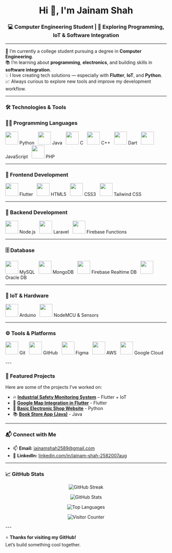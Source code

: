 <h1 align="center">Hi 👋, I'm Jainam Shah</h1>
<h3 align="center">💻 Computer Engineering Student | 🚀 Exploring Programming, IoT & Software Integration</h3>

---

🔭 I’m currently a college student pursuing a degree in **Computer Engineering**.  
📚 I’m learning about **programming**, **electronics**, and building skills in **software integration**.  
💡 I love creating tech solutions — especially with **Flutter**, **IoT**, and **Python**.  
📈 Always curious to explore new tools and improve my development workflow.

---

### 🛠️ Technologies & Tools
### 🧑‍💻 Programming Languages
<p align="left">
  <img src="https://cdn.jsdelivr.net/gh/devicons/devicon/icons/python/python-original.svg" width="40" /> Python &nbsp;
  <img src="https://cdn.jsdelivr.net/gh/devicons/devicon/icons/java/java-original.svg" width="40" /> Java &nbsp;
  <img src="https://cdn.jsdelivr.net/gh/devicons/devicon/icons/c/c-original.svg" width="40" /> C &nbsp;
  <img src="https://cdn.jsdelivr.net/gh/devicons/devicon/icons/cplusplus/cplusplus-original.svg" width="40" /> C++ &nbsp;
  <img src="https://cdn.jsdelivr.net/gh/devicons/devicon/icons/dart/dart-original.svg" width="40" /> Dart &nbsp;
  <img src="https://cdn.jsdelivr.net/gh/devicons/devicon/icons/javascript/javascript-original.svg" width="40" /> JavaScript &nbsp;
  <img src="https://cdn.jsdelivr.net/gh/devicons/devicon/icons/php/php-original.svg" width="40" /> PHP &nbsp;
</p>

---

### 🎨 Frontend Development
<p align="left">
  <img src="https://cdn.jsdelivr.net/gh/devicons/devicon/icons/flutter/flutter-original.svg" width="40" /> Flutter &nbsp;
  <img src="https://cdn.jsdelivr.net/gh/devicons/devicon/icons/html5/html5-original.svg" width="40" /> HTML5 &nbsp;
  <img src="https://cdn.jsdelivr.net/gh/devicons/devicon/icons/css3/css3-original.svg" width="40" /> CSS3 &nbsp;
  <img src="https://www.vectorlogo.zone/logos/tailwindcss/tailwindcss-icon.svg" width="40" /> Tailwind CSS &nbsp;
</p>

---

### 🧩 Backend Development
<p align="left">
  <img src="https://cdn.jsdelivr.net/gh/devicons/devicon/icons/nodejs/nodejs-original.svg" width="40" /> Node.js &nbsp;
  <img src="https://cdn.jsdelivr.net/gh/devicons/devicon/icons/laravel/laravel-original.svg" width="40" /> Laravel &nbsp;
  <img src="https://cdn.jsdelivr.net/gh/devicons/devicon/icons/firebase/firebase-plain.svg" width="40" /> Firebase Functions &nbsp;
</p>

---

### 🗄️ Database
<p align="left">
  <img src="https://cdn.jsdelivr.net/gh/devicons/devicon/icons/mysql/mysql-original-wordmark.svg" width="40" /> MySQL &nbsp;
  <img src="https://cdn.jsdelivr.net/gh/devicons/devicon/icons/mongodb/mongodb-original-wordmark.svg" width="40" /> MongoDB &nbsp;
  <img src="https://www.vectorlogo.zone/logos/firebase/firebase-icon.svg" width="40" /> Firebase Realtime DB &nbsp;
  <img src="https://cdn.jsdelivr.net/gh/devicons/devicon/icons/oracle/oracle-original.svg" width="40" /> Oracle DB &nbsp;
</p>

---

### 🔌 IoT & Hardware
<p align="left">
  <img src="https://cdn.worldvectorlogo.com/logos/arduino-1.svg" width="40" /> Arduino &nbsp;
  <img src="https://cdn.jsdelivr.net/gh/devicons/devicon/icons/arduino/arduino-original.svg" width="40" /> NodeMCU & Sensors &nbsp;
</p>

---

### ⚙️ Tools & Platforms
<p align="left">
  <img src="https://cdn.jsdelivr.net/gh/devicons/devicon/icons/git/git-original.svg" width="40" /> Git &nbsp;
  <img src="https://cdn.jsdelivr.net/gh/devicons/devicon/icons/github/github-original.svg" width="40" /> GitHub &nbsp;
  <img src="https://cdn.jsdelivr.net/gh/devicons/devicon/icons/figma/figma-original.svg" width="40" /> Figma &nbsp;
  <img src="https://cdn.jsdelivr.net/gh/devicons/devicon/icons/amazonwebservices/amazonwebservices-original-wordmark.svg" width="40" /> AWS &nbsp;
  <img src="https://www.vectorlogo.zone/logos/google_cloud/google_cloud-icon.svg" width="40" /> Google Cloud &nbsp;
</p>
---

### 📌 Featured Projects
Here are some of the projects I’ve worked on:
- 🔥 **[Industrial Safety Monitoring System](https://github.com/jainam258/Industrial_Safetty_Monitoring_system)** – Flutter + IoT
- 📍 **[Google Map Integration in Flutter](https://github.com/jainam258/Google-map-project-in-flutter)** - Flutter
- 🏪 **[Basic Electronic Shop Website](https://github.com/jainam258/basic-electronic-shop-project)** - Python
- 📚 **[Book Store App (Java)](https://github.com/jainam258/Book-Store-app-in-android)** - Java

---

### 📬 Connect with Me
- 📫 **Email:** [jainamshah2589@gmail.com](mailto:jainamshah2589@gmail.com)  
- 💼 **LinkedIn:** [linkedin.com/in/jainam-shah-2582007aug](https://www.linkedin.com/in/jainam-shah-2582007aug)

---

### 📈 GitHub Stats
<p align="center">
  <img src="https://github-readme-streak-stats.herokuapp.com/?user=jainam258&theme=radical&hide_border=true" alt="GitHub Streak" />
</p>

<p align="center">
  <img src="https://github-readme-stats.vercel.app/api?username=jainam258&show_icons=true&theme=radical&hide_border=true&include_all_commits=true&count_private=true" alt="GitHub Stats" />
</p>

<p align="center">
  <img src="https://github-readme-stats.vercel.app/api/top-langs/?username=jainam258&layout=compact&theme=radical&hide_border=true" alt="Top Languages" />
</p>

<p align="center">
  <img src="https://komarev.com/ghpvc/?username=jainam258&style=flat-square&color=blue" alt="Visitor Counter"/>
</p>
---

⭐ **Thanks for visiting my GitHub!**  
Let’s build something cool together.
